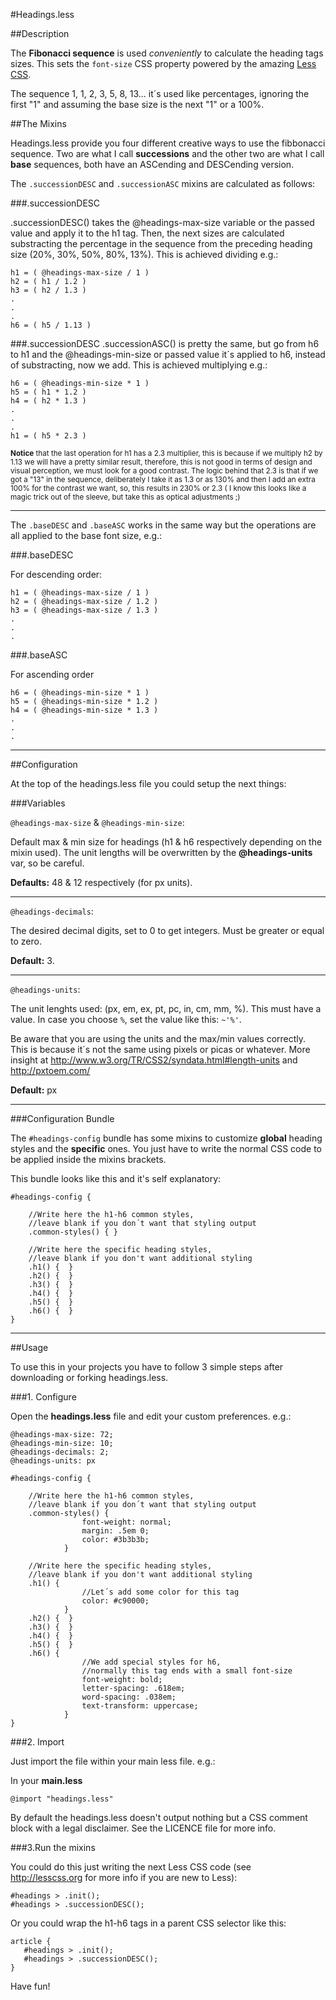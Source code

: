 #Headings.less

##Description

The **Fibonacci sequence** is used _conveniently_ to calculate the heading tags sizes. This sets the `font-size` CSS property powered by the amazing [Less CSS](http://lesscss.org/).

The sequence 1, 1, 2, 3, 5, 8, 13... it´s used like percentages, ignoring the first "1" and assuming the base size is the next "1" or a 100%.

##The Mixins

Headings.less provide you four different creative ways to use the fibbonacci sequence. Two are what I call **successions** and the other two are what I call **base** sequences, both have an ASCending and DESCending version.

The `.successionDESC` and `.successionASC` mixins are calculated as follows:

###.successionDESC

.successionDESC() takes the @headings-max-size variable or the passed value and apply it to the h1 tag. Then, the next sizes are calculated substracting the percentage in the sequence from the preceding heading size (20%, 30%, 50%, 80%, 13%). This is achieved dividing e.g.:

    h1 = ( @headings-max-size / 1 )
    h2 = ( h1 / 1.2 )
    h3 = ( h2 / 1.3 )
    .
    .
    .
    h6 = ( h5 / 1.13 )


###.successionDESC
.successionASC() is pretty the same, but go from h6 to h1 and the @headings-min-size or passed value it´s applied to h6, instead of substracting, now we add. This is achieved multiplying e.g.:

    h6 = ( @headings-min-size * 1 )
    h5 = ( h1 * 1.2 )
    h4 = ( h2 * 1.3 )
    .
    .
    .
    h1 = ( h5 * 2.3 )

<small>**Notice** that the last operation for h1 has a 2.3 multiplier, this is because if we multiply h2 by 1.13 we will have a pretty similar result, therefore, this is not good in terms of design and visual perception, we must look for a good contrast. The logic behind that 2.3 is that if we got a "13" in the sequence, deliberately I take it as 1.3 or as 130% and then I add an extra 100% for the contrast we want, so, this results in 230% or 2.3 ( I know this looks like a magic trick out of the sleeve, but take this as optical adjustments ;)</small>

---

The `.baseDESC` and `.baseASC` works in the same way but the operations are all applied to the base font size, e.g.:

###.baseDESC

For descending order:

    h1 = ( @headings-max-size / 1 )
    h2 = ( @headings-max-size / 1.2 )
    h3 = ( @headings-max-size / 1.3 )
    .
    .
    .


###.baseASC

For ascending order

    h6 = ( @headings-min-size * 1 )
    h5 = ( @headings-min-size * 1.2 )
    h4 = ( @headings-min-size * 1.3 )
    .
    .
    .

---

##Configuration

At the top of the headings.less file you could setup the next things:

###Variables

`@headings-max-size` & `@headings-min-size`:

Default max & min size for headings (h1 & h6 respectively depending on the mixin used).
The unit lengths will be overwritten by the **@headings-units** var, so be careful.

**Defaults:** 48 & 12 respectively (for px units).

---

`@headings-decimals`:

The desired decimal digits, set to 0 to get integers. Must be greater or equal to zero.

**Default:** 3.

---

`@headings-units`:

The unit lenghts used: (px, em, ex, pt, pc, in, cm, mm, %). This must have a value.
In case you choose `%`, set the value like this: `~'%'`.

Be aware that you are using the units and the max/min values correctly. This is because it´s not the same using pixels or picas or whatever. More insight at http://www.w3.org/TR/CSS2/syndata.html#length-units and http://pxtoem.com/

**Default:** px

---

###Configuration Bundle

The `#headings-config` bundle has some mixins to customize **global** heading styles and the **specific** ones. You just have to write the normal CSS code to be applied inside the mixins brackets.

This bundle looks like this and it's self explanatory:

    #headings-config {

    	//Write here the h1-h6 common styles,
        //leave blank if you don´t want that styling output
    	.common-styles() { }

    	//Write here the specific heading styles,
        //leave blank if you don't want additional styling
    	.h1() {  }
    	.h2() {  }
    	.h3() {  }
    	.h4() {  }
    	.h5() {  }
    	.h6() {  }
    }

---

##Usage

To use this in your projects you have to follow 3 simple steps after downloading or forking headings.less.

###1. Configure

Open the **headings.less** file and edit your custom preferences. e.g.:

	@headings-max-size: 72;
	@headings-min-size: 10;
	@headings-decimals: 2;
	@headings-units: px

	#headings-config {

		//Write here the h1-h6 common styles,
		//leave blank if you don´t want that styling output
		.common-styles() { 
                    font-weight: normal;
                    margin: .5em 0;
                    color: #3b3b3b;
                }

		//Write here the specific heading styles,
		//leave blank if you don't want additional styling
		.h1() {
                    //Let´s add some color for this tag
                    color: #c90000;
                }
		.h2() {  }
		.h3() {  }
		.h4() {  }
		.h5() {  }
		.h6() {
                    //We add special styles for h6,
                    //normally this tag ends with a small font-size
                    font-weight: bold;
                    letter-spacing: .618em;
                    word-spacing: .038em;
                    text-transform: uppercase;
                }
	}


###2. Import

Just import the file within your main less file. e.g.:

In your **main.less**

`@import "headings.less"`

By default the headings.less doesn't output nothing but a CSS comment block with a legal disclaimer. See the LICENCE file for more info.

###3.Run the mixins

You could do this just writing the next Less CSS code (see http://lesscss.org for more info if you are new to Less):

    #headings > .init();
    #headings > .successionDESC();

Or you could wrap the h1-h6 tags in a parent CSS selector like this:

    article {
       #headings > .init();
       #headings > .successionDESC();
    }

Have fun!
